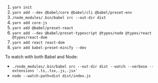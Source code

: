 1. `yarn init`
2. `yarn add --dev @babel/core @babel/cli @babel/preset-env`
3. `/node_modules/.bin/babel src --out-dir dist`
4. `yarn add core-js`
5. `yarn add @babel/preset-react`
6. `yarn add --dev @babel/preset-typescript @types/node @types/react @types/react-dom`
7. `yarn add react react-dom`
8. `yarn add babel-preset-minify --dev`

To watch with both Babel and Node:
- `./node_modules/.bin/babel src --out-dir dist --watch --verbose --extensions '.ts,.tsx,.js,.jsx'`
- `node --watch-path=dist dist/index.js`
